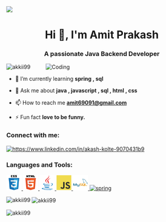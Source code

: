 <img src="https://media4.giphy.com/media/H83XigCowswb8Tm0HX/giphy.gif?cid=790b76114bd20f3ead6c36988ca85599c1c04253dd9c576a&rid=giphy.gif&ct=g">
<h1 align="center">Hi 👋, I'm Amit Prakash</h1>
<h3 align="center">A passionate Java Backend Developer</h3>
<img align="right" alt="Coding" width="400" src ="https://cdn.dribbble.com/users/2012986/screenshots/10836334/image.gif">
<p align="left"> <img src="https://komarev.com/ghpvc/?username=akkii99&label=Profile%20views&color=0e75b6&style=flat" alt="akkii99" /> </p>

- 🌱 I’m currently learning **spring , sql**

- 💬 Ask me about **java , javascript , sql , html , css**

- 📫 How to reach me **amit69091@gmail.com**

- ⚡ Fun fact **love to be funny.**

<h3 align="left">Connect with me:</h3>
<p align="left">
<a href="https://www.linkedin.com/in/amit-prakash-4147b0174/" target="blank"><img align="center" src="https://raw.githubusercontent.com/rahuldkjain/github-profile-readme-generator/master/src/images/icons/Social/linked-in-alt.svg" alt="https://www.linkedin.com/in/akash-kolte-9070431b9" height="30" width="40" /></a>
</p>

<h3 align="left">Languages and Tools:</h3>
<p align="left"> <a href="https://www.w3schools.com/css/" target="_blank" rel="noreferrer"> <img src="https://raw.githubusercontent.com/devicons/devicon/master/icons/css3/css3-original-wordmark.svg" alt="css3" width="40" height="40"/> </a> <a href="https://www.w3.org/html/" target="_blank" rel="noreferrer"> <img src="https://raw.githubusercontent.com/devicons/devicon/master/icons/html5/html5-original-wordmark.svg" alt="html5" width="40" height="40"/> </a> <a href="https://www.java.com" target="_blank" rel="noreferrer"> <img src="https://raw.githubusercontent.com/devicons/devicon/master/icons/java/java-original.svg" alt="java" width="40" height="40"/> </a> <a href="https://developer.mozilla.org/en-US/docs/Web/JavaScript" target="_blank" rel="noreferrer"> <img src="https://raw.githubusercontent.com/devicons/devicon/master/icons/javascript/javascript-original.svg" alt="javascript" width="40" height="40"/> </a> <a href="https://www.mysql.com/" target="_blank" rel="noreferrer"> <img src="https://raw.githubusercontent.com/devicons/devicon/master/icons/mysql/mysql-original-wordmark.svg" alt="mysql" width="40" height="40"/> </a> <a href="https://spring.io/" target="_blank" rel="noreferrer"> <img src="https://www.vectorlogo.zone/logos/springio/springio-icon.svg" alt="spring" width="40" height="40"/> </a> </p>

<p><img align="left" src="https://github-readme-stats.vercel.app/api/top-langs?username=akkii99&show_icons=true&locale=en&layout=compact" alt="akkii99" /></p>

<p>&nbsp;<img align="center" src="https://github-readme-stats.vercel.app/api?username=akkii99&show_icons=true&locale=en" alt="akkii99" /></p>

<p><img align="center" src="https://github-readme-streak-stats.herokuapp.com/?user=akkii99&" alt="akkii99" /></p>
